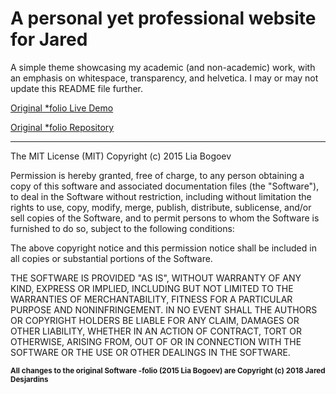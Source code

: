 # A personal yet professional website for Jared
A simple theme showcasing my academic (and non-academic) work, with an emphasis on whitespace, transparency, and helvetica. I may or may not update this README file further.

<a href="http://liabogoev.com/-folio">Original *folio Live Demo</a>

<a href="https://github.com/bogoli/-folio">Original *folio Repository</a>

<hr/>

The MIT License (MIT)
Copyright (c) 2015 Lia Bogoev

Permission is hereby granted, free of charge, to any person obtaining a copy of this software and associated documentation files (the "Software"), to deal in the Software without restriction, including without limitation the rights to use, copy, modify, merge, publish, distribute, sublicense, and/or sell copies of the Software, and to permit persons to whom the Software is furnished to do so, subject to the following conditions:

The above copyright notice and this permission notice shall be included in all copies or substantial portions of the Software.

THE SOFTWARE IS PROVIDED "AS IS", WITHOUT WARRANTY OF ANY KIND, EXPRESS OR IMPLIED, INCLUDING BUT NOT LIMITED TO THE WARRANTIES OF MERCHANTABILITY, FITNESS FOR A PARTICULAR PURPOSE AND NONINFRINGEMENT. IN NO EVENT SHALL THE AUTHORS OR COPYRIGHT HOLDERS BE LIABLE FOR ANY CLAIM, DAMAGES OR OTHER LIABILITY, WHETHER IN AN ACTION OF CONTRACT, TORT OR OTHERWISE, ARISING FROM, OUT OF OR IN CONNECTION WITH THE SOFTWARE OR THE USE OR OTHER DEALINGS IN THE SOFTWARE.

<sub>**All changes to the original Software -folio (2015 Lia Bogoev) are Copyright (c) 2018 Jared Desjardins**</sub>
